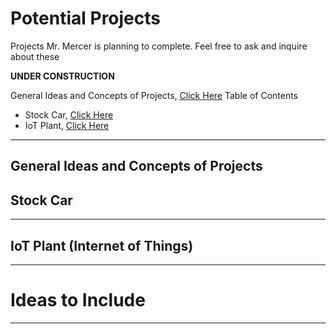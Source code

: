 # Potential Projects
Projects Mr. Mercer is planning to complete. Feel free to ask and inquire about these

**UNDER CONSTRUCTION**

General Ideas and Concepts of Projects, <a href="">Click Here</a>
Table of Contents
- Stock Car, <a href="https://github.com/MercersKitchen/Potential-Projects/blob/master/README.md#stock-car">Click Here</a>
- IoT Plant, <a href="https://github.com/MercersKitchen/Potential-Projects/blob/master/README.md#iot-plant">Click Here</a>

---

## General Ideas and Concepts of Projects

## Stock Car


---

## IoT Plant (Internet of Things)


---

# Ideas to Include

---
